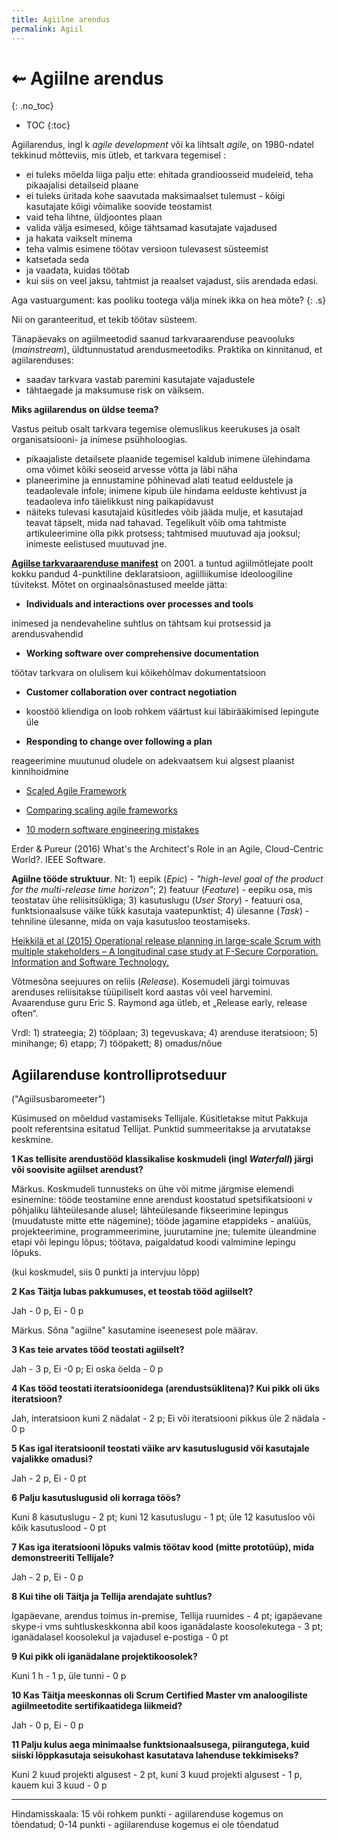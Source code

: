 ```yaml
---
title: Agiilne arendus
permalink: Agiil
---
```


# ⇜ Agiilne arendus
{: .no_toc}

- TOC
{:toc}

Agiilarendus, ingl k _agile development_ või ka lihtsalt _agile_, on 1980-ndatel tekkinud mõtteviis, mis ütleb, et tarkvara tegemisel :

- ei tuleks mõelda liiga palju ette: ehitada grandioosseid mudeleid, teha pikaajalisi detailseid plaane
- ei tuleks üritada kohe saavutada maksimaalset tulemust - kõigi kasutajate kõigi võimalike soovide teostamist
- vaid teha lihtne, üldjoontes plaan
- valida välja esimesed, kõige tähtsamad kasutajate vajadused
- ja hakata vaikselt minema
- teha valmis esimene töötav versioon tulevasest süsteemist
- katsetada seda
- ja vaadata, kuidas töötab
- kui siis on veel jaksu, tahtmist ja reaalset vajadust, siis arendada edasi.

Aga vastuargument: kas pooliku tootega välja minek ikka on hea mõte?
{: .s}

Nii on garanteeritud, et tekib töötav süsteem.

Tänapäevaks on agiilmeetodid saanud tarkvaraarenduse peavooluks (_mainstream_), üldtunnustatud arendusmeetodiks. Praktika on kinnitanud, et agiilarenduses:

- saadav tarkvara vastab paremini kasutajate vajadustele
- tähtaegade ja maksumuse risk on väiksem.

__Miks agiilarendus on üldse teema?__

Vastus peitub osalt tarkvara tegemise olemuslikus keerukuses ja osalt organisatsiooni- ja inimese psühholoogias.

- pikaajaliste detailsete plaanide tegemisel kaldub inimene ülehindama oma võimet kõiki seoseid arvesse võtta ja läbi näha
- planeerimine ja ennustamine põhinevad alati teatud eeldustele ja teadaolevale infole; inimene kipub üle hindama eelduste kehtivust ja teadaoleva info täielikkust ning paikapidavust
- näiteks tulevasi kasutajaid küsitledes võib jääda mulje, et kasutajad teavat täpselt, mida nad tahavad. Tegelikult võib oma tahtmiste artikuleerimine olla pikk protsess; tahtmised muutuvad aja jooksul; inimeste eelistused muutuvad jne.

__[Agiilse tarkvaraarenduse manifest](http://agilemanifesto.org/iso/et/manifesto.html)__ on 2001. a tuntud agiilmõtlejate poolt kokku pandud 4-punktiline deklaratsioon, agiilliikumise ideoloogiline tüvitekst. Mõtet on orginaalsõnastused meelde jätta:

- __Individuals and interactions over processes and tools__

inimesed ja nendevaheline suhtlus on tähtsam kui protsessid ja arendusvahendid

- __Working software over comprehensive documentation__

töötav tarkvara on olulisem kui kõikehõlmav dokumentatsioon

- __Customer collaboration over contract negotiation__

- koostöö kliendiga on loob rohkem väärtust kui läbirääkimised lepingute üle

- __Responding to change over following a plan__

reageerimine muutunud oludele on adekvaatsem kui algsest plaanist kinnihoidmine

- [Scaled Agile Framework](http://www.scaledagileframework.com/)
- [Comparing scaling agile frameworks](http://www.cio.com/article/2974436/agile-development/comparing-scaling-agile-frameworks.html)

- [10 modern software engineering mistakes](https://medium.com/@rdsubhas/10-modern-software-engineering-mistakes-bc67fbef4fc8#.624dxgpz1) 

Erder & Pureur (2016) What's the Architect's Role in an Agile, Cloud-Centric World?. IEEE Software.

__Agiilne tööde struktuur__. Nt: 1) eepik (_Epic_) - _"high-level goal of the product for the multi-release time horizon"_; 2) featuur (_Feature_) - eepiku osa, mis teostatav ühe reliisitsükliga; 3) kasutuslugu (_User Story_) - featuuri osa, funktsionaalsuse väike tükk kasutaja vaatepunktist; 4) ülesanne (_Task_) - tehniline ülesanne, mida on vaja kasutusloo teostamiseks.

[Heikkilä et al (2015) Operational release planning in large-scale Scrum with multiple stakeholders – A longitudinal case study at F-Secure Corporation. Information and Software Technology.](http://www.sciencedirect.com/science/article/pii/S0950584914002043) 

Võtmesõna seejuures on reliis (_Release_). Kosemudeli järgi toimuvas arenduses reliisitakse tüüpiliselt kord aastas või veel harvemini. Avaarenduse guru Eric S. Raymond aga ütleb, et „Release early, release often“.

Vrdl: 1) strateegia; 2) tööplaan; 3) tegevuskava; 4) arenduse iteratsioon; 5)  minihange; 6) etapp; 7) tööpakett; 8) omadus/nõue


## Agiilarenduse kontrolliprotseduur

("Agiilsusbaromeeter")

Küsimused on mõeldud vastamiseks Tellijale. Küsitletakse mitut Pakkuja poolt referentsina esitatud Tellijat. Punktid summeeritakse ja arvutatakse keskmine.

__1  Kas tellisite arendustööd klassikalise koskmudeli (ingl _Waterfall_) järgi või soovisite agiilset arendust?__

Märkus. Koskmudeli tunnusteks on ühe või mitme järgmise elemendi esinemine: tööde teostamine enne arendust koostatud spetsifikatsiooni v põhjaliku lähteülesande alusel; lähteülesande fikseerimine lepingus (muudatuste mitte ette nägemine); tööde jagamine etappideks - analüüs, projekteerimine, programmeerimine, juurutamine jne; tulemite üleandmine etapi või lepingu lõpus; töötava, paigaldatud koodi valmimine lepingu lõpuks.

(kui koskmudel, siis 0 punkti ja intervjuu lõpp)

__2  Kas Täitja lubas pakkumuses, et teostab tööd agiilselt?__

Jah - 0 p, Ei - 0 p

Märkus. Sõna "agiilne" kasutamine iseenesest pole määrav.

__3  Kas teie arvates tööd teostati agiilselt?__

Jah - 3 p, Ei -0 p; Ei oska öelda - 0 p

__4  Kas tööd teostati iteratsioonidega (arendustsüklitena)? Kui pikk oli üks iteratsioon?__

Jah, interatsioon kuni 2 nädalat - 2 p; Ei või iteratsiooni pikkus üle 2 nädala - 0 p

__5  Kas igal iteratsioonil teostati väike arv kasutuslugusid või kasutajale vajalikke omadusi?__

Jah - 2 p, Ei - 0 pt

__6  Palju kasutuslugusid oli korraga töös?__

Kuni 8 kasutuslugu - 2 pt; kuni 12 kasutuslugu - 1 pt; üle 12 kasutusloo või kõik kasutuslood - 0 pt

__7  Kas iga iteratsiooni lõpuks valmis töötav kood (mitte prototüüp), mida demonstreeriti Tellijale?__

Jah - 2 p, Ei - 0 p

__8  Kui tihe oli Täitja ja Tellija arendajate suhtlus?__

Igapäevane, arendus toimus in-premise, Tellija ruumides - 4 pt; igapäevane skype-i vms suhtluskeskkonna abil koos iganädalaste koosolekutega - 3 pt; iganädalasel koosolekul ja vajadusel e-postiga - 0 pt

__9  Kui pikk oli iganädalane projektikoosolek?__

Kuni 1 h - 1 p, üle tunni - 0 p

__10  Kas Täitja meeskonnas oli Scrum Certified Master vm analoogiliste agiilmeetodite sertifikaatidega liikmeid?__

Jah - 0 p, Ei - 0 p

__11  Palju kulus aega minimaalse funktsionaalsusega, piirangutega, kuid siiski lõppkasutaja seisukohast kasutatava lahenduse tekkimiseks?__

Kuni 2 kuud projekti algusest - 2 pt, kuni 3 kuud projekti algusest - 1 p, kauem kui 3 kuud - 0 p

---

Hindamisskaala: 15 või rohkem punkti - agiilarenduse kogemus on tõendatud; 0-14 punkti - agiilarenduse kogemus ei ole tõendatud
